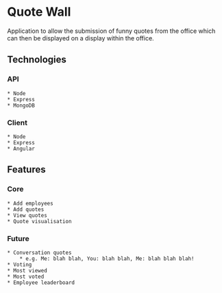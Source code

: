 # Quote Wall

Application to allow the submission of funny quotes from the office which can then be displayed on a display within the office.

## Technologies

### API

	* Node
	* Express
	* MongoDB

### Client

	* Node
	* Express
	* Angular

## Features

### Core

 	* Add employees
 	* Add quotes
 	* View quotes
 	* Quote visualisation

### Future
	
	* Conversation quotes
		* e.g. Me: blah blah, You: blah blah, Me: blah blah blah!
	* Voting
	* Most viewed
	* Most voted
	* Employee leaderboard